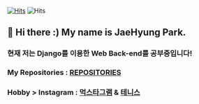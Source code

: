 [![Hits](https://hits.seeyoufarm.com/api/count/incr/badge.svg?url=https%3A%2F%2Fgithub.com%2Fjbro321)](https://hits.seeyoufarm.com) ![Hits](https://img.shields.io/github/followers/jbro321?label=Follow)

## 👋 Hi there :) My name is JaeHyung Park.
### 현재 저는 Django를 이용한 Web Back-end를 공부중입니다!

### My Repositories : [REPOSITORIES](INDEX.md)
### Hobby > Instagram : [먹스타그램](https://www.instagram.com/jbro321/) & [테니스](https://www.instagram.com/jbroo321/)

<!--
![jbro321's github stats](https://github-readme-stats.vercel.app/api?username=jbro321&show_icons=true&theme=merko)
## My major is Biomedical Engineering
### Linkedin : [JaeHyung Park](http://linkedin.com/in/jaehyung-park-69b672202)
### Email : jaehyung0321@gmail.com

**jbro321/jbro321** is a ✨ _special_ ✨ repository because its `README.md` (this file) appears on your GitHub profile.

Here are some ideas to get you started:

- 🔭 I’m currently working on ...
- 🌱 I’m currently learning ...
- 👯 I’m looking to collaborate on ...
- 🤔 I’m looking for help with ...
- 💬 Ask me about ...
- 📫 How to reach me: ...
- 😄 Pronouns: ...
- ⚡ Fun fact: ...
-->
